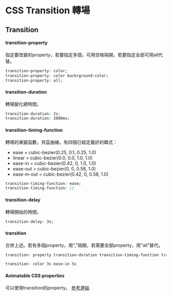 # CSS Transition 轉場

## Transition
#### transition-property
指定要改變的property，若要指定多個，可用空格隔開，若要指定全部可用all代替。
```css
transition-property: color;
transition-property: color backrground-color;
transition-property: all;
```

#### transition-duration
轉場變化總時間。
```css
transition-duration: 2s;
transition-duration: 2000ms;
```

#### transition-timing-function
轉場的漸變函數，貝茲曲線。有四個已經定義好的韓式：
- ease = cubic-bezier(0.25, 0.1, 0.25, 1.0)
- linear = cubic-bezier(0.0, 0.0, 1.0, 1.0)
- ease-in = cubic-bezier(0.42, 0, 1.0, 1.0)
- ease-out = cubic-bezier(0, 0, 0.58, 1.0)
- ease-in-out = cubic-bezier(0.42, 0, 0.58, 1.0)
```css
transition-timing-function: ease;
transition-timing-function: ()
```

#### transition-delay
轉場開始的時間。
```css
transition-delay: 3s;
```

#### transition
合併上述。若有多個property，用","隔開，若需要全部property，用"all"替代。
```css
transition: property transition-duration transition-timing-function transition-delay

transition: color 3s ease-in 5s
```

#### Animatable CSS properties
可以使用transition的property。
[參考連結](https://developer.mozilla.org/en-US/docs/Web/CSS/CSS_animated_properties)
